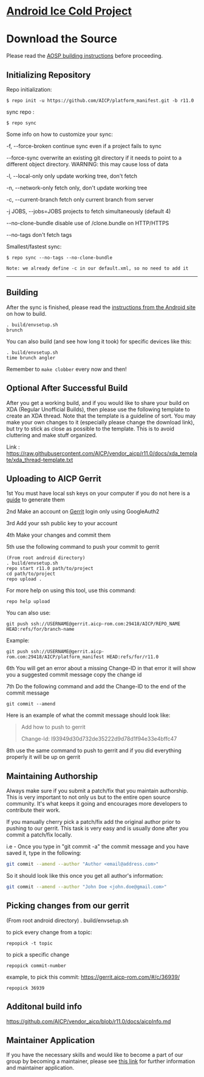 [Android Ice Cold Project](http://aicp-rom.com)
====================================


Download the Source
===================

Please read the [AOSP building instructions](https://source.android.com/source/index.html) before proceeding.

Initializing Repository
-----------------------

Repo initialization:

    $ repo init -u https://github.com/AICP/platform_manifest.git -b r11.0


sync repo :

    $ repo sync

Some info on how to customize your sync:

  -f, --force-broken    continue sync even if a project fails to sync

  --force-sync          overwrite an existing git directory if it needs to
                        point to a different object directory. WARNING: this
                        may cause loss of data

  -l, --local-only      only update working tree, don't fetch

  -n, --network-only    fetch only, don't update working tree

  -c, --current-branch  fetch only current branch from server

  -j JOBS, --jobs=JOBS  projects to fetch simultaneously (default 4)

  --no-clone-bundle     disable use of /clone.bundle on HTTP/HTTPS

  --no-tags             don't fetch tags

Smallest/fastest sync:

    $ repo sync --no-tags --no-clone-bundle

    Note: we already define -c in our default.xml, so no need to add it

***

Building
--------

After the sync is finished, please read the [instructions from the Android site](https://source.android.com/source/building.html) on how to build.

    . build/envsetup.sh
    brunch


You can also build (and see how long it took) for specific devices like this:

    . build/envsetup.sh
    time brunch angler

Remember to `make clobber` every now and then!


Optional After Successful Build
--------------------------------

After you get a working build, and if you would like to share your build on XDA (Regular Unofficial Builds), then please use the following template to create
an XDA thread. Note that the template is a guideline of sort. You may make your own changes to it (especially please change the download link), but try
to stick as close as possible to the template. This is to avoid cluttering and make stuff organized.

Link : https://raw.githubusercontent.com/AICP/vendor_aicp/r11.0/docs/xda_template/xda_thread-template.txt


Uploading to AICP Gerrit
---------------

1st You must have local ssh keys on your computer if you do not here is a [guide](https://help.github.com/articles/connecting-to-github-with-ssh/) to generate them

2nd Make an account on [Gerrit](http://gerrit.aicp-rom.com) login only using GoogleAuth2

3rd Add your ssh public key to your account

4th Make your changes and commit them

5th use the following command to push your commit to gerrit

    (From root android directory)
    . build/envsetup.sh
    repo start r11.0 path/to/project
    cd path/to/project
    repo upload .

For more help on using this tool, use this command:

    repo help upload

You can also use:

    git push ssh://USERNAME@gerrit.aicp-rom.com:29418/AICP/REPO_NAME HEAD:refs/for/branch-name

Example:

    git push ssh://USERNAME@gerrit.aicp-rom.com:29418/AICP/platform_manifest HEAD:refs/for/r11.0


6th You will get an error about a missing Change-ID in that error it will show you a suggested commit message copy the change id

7th Do the following command and add the Change-ID to the end of the commit message

    git commit --amend

Here is an example of what the commit message should look like:

> Add how to push to gerrit
>
> Change-Id: I93949d30d732de35222d9d78d1f94e33e4bffc47

8th use the same command to push to gerrit and if you did everything properly it will be up on gerrit



## Maintaining Authorship ##
Always make sure if you submit a patch/fix that you maintain authorship.
This is very important to not only us but to the entire open source community. It's what keeps it going and encourages more developers to contribute their work.

If you manually cherry pick a patch/fix add the original author prior to pushing to our gerrit.
This task is very easy and is usually done after you commit a patch/fix locally.

i.e - Once you type in "git commit -a" the commit message and you have saved it, type in the following:

```bash
git commit --amend --author "Author <email@address.com>"
```

So it should look like this once you get all author's information:

```bash
git commit --amend --author "John Doe <john.doe@gmail.com>"
```

Picking changes from our gerrit
-------------------------------

(From root android directory)
    . build/envsetup.sh

to pick every change from a topic:

    repopick -t topic

to pick a specific change

    repopick commit-number

example, to pick this commit: https://gerrit.aicp-rom.com/#/c/36939/

    repopick 36939


Additonal build info
-------------------------------
https://github.com/AICP/vendor_aicp/blob/r11.0/docs/aicpInfo.md


## Maintainer Application ##
If you have the necessary skills and would like to become a part of our group by becoming a maintainer,
please see [this link](https://github.com/AICP/vendor_aicp/blob/r11.0/docs/maintainerApplication.md) for further information and maintainer application.
